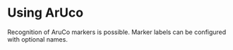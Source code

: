 # Using ArUco

Recognition of AruCo markers is possible. Marker labels can be configured with optional names.

